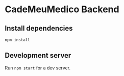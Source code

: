 # CadeMeuMedico Backend

## Install dependencies
`npm install`


## Development server

Run `npm start` for a dev server.